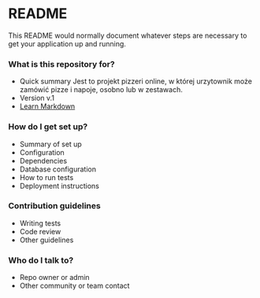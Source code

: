 # README #

This README would normally document whatever steps are necessary to get your application up and running.

### What is this repository for? ###

* Quick summary
	Jest to projekt pizzeri online, w której urzytownik może zamówić pizze i napoje, osobno lub w zestawach.
* Version
	v.1
* [Learn Markdown](https://bitbucket.org/tutorials/markdowndemo)

### How do I get set up? ###

* Summary of set up
* Configuration
* Dependencies
* Database configuration
* How to run tests
* Deployment instructions

### Contribution guidelines ###

* Writing tests
* Code review
* Other guidelines

### Who do I talk to? ###

* Repo owner or admin
* Other community or team contact